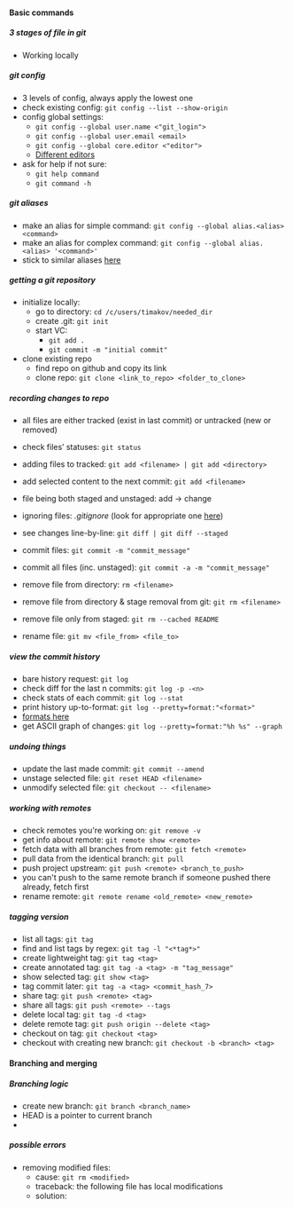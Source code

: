 #### Basic commands
##### 3 stages of file in git
- Working locally


##### git config
- 3 levels of config, always apply the lowest one
- check existing config: `git config --list --show-origin`
- config global settings: 
    - `git config --global user.name <"git_login">`
    - `git config --global user.email <email>`
    - `git config --global core.editor <"editor">` 
    - [Different editors](https://www.atlassian.com/git/tutorials/setting-up-a-repository/git-config)
- ask for help if not sure:
    - `git help command`
    - `git command -h`
##### git aliases
- make an alias for simple command: `git config --global alias.<alias> <command>`
- make an alias for complex command: `git config --global alias.<alias> '<command>'`
- stick to similar aliases [here]()
##### getting a git repository
- initialize locally: 
    - go to directory: `cd /c/users/timakov/needed_dir`
    - create .git: `git init`
    - start VC: 
        - `git add .`
        - `git commit -m "initial commit"`
- clone existing repo
    - find repo on github and copy its link
    - clone repo:  `git clone <link_to_repo> <folder_to_clone>`
##### recording changes to repo
- all files are either tracked (exist in last commit) or untracked (new or removed)

- check files’ statuses: `git status`
- adding files to tracked: `git add <filename> | git add <directory>`
- add selected content to the next commit: `git add <filename>`
- file being both staged and unstaged: add -> change
- ignoring files: _.gitignore_ (look for appropriate one [here](https://github.com/github/gitignore))
- see changes line-by-line: `git diff | git diff --staged`
- commit files: `git commit -m "commit_message"` 
- commit all files (inc. unstaged): `git commit -a -m "commit_message"`
- remove file from directory: `rm <filename>`
- remove file from directory & stage removal from git: `git rm <filename>`
- remove file only from staged: `git rm --cached README`
- rename file: `git mv <file_from> <file_to>`
##### view the commit history
- bare history request: `git log`
- check diff for the last n commits: `git log -p -<n>`
- check stats of each commit: `git log --stat`
- print history up-to-format: `git log --pretty=format:"<format>"` 
- [formats here](https://git-scm.com/book/en/v2/Git-Basics-Viewing-the-Commit-History)
- get ASCII graph of changes: `git log --pretty=format:"%h %s" --graph`
##### undoing things
- update the last made commit: `git commit --amend`
- unstage selected file: `git reset HEAD <filename>`
- unmodify selected file: `git checkout -- <filename>`
##### working with remotes
- check remotes you're working on: `git remove -v`
- get info about remote: `git remote show <remote>`
- fetch data with all branches from remote: `git fetch <remote>`
- pull data from the identical branch: `git pull`
- push project upstream: `git push <remote> <branch_to_push>`
- you can't push to the same remote branch if someone pushed there already, fetch first
- rename remote: `git remote rename <old_remote> <new_remote>`
##### tagging version
- list all tags: `git tag`
- find and list tags by regex: `git tag -l "<*tag*>"`
- create lightweight tag: `git tag <tag>`
- create annotated tag: `git tag -a <tag> -m "tag_message"`
- show selected tag: `git show <tag>`
- tag commit later: `git tag -a <tag> <commit_hash_7>`
- share tag: `git push <remote> <tag>`
- share all tags: `git push <remote> --tags`
- delete local tag: `git tag -d <tag>`
- delete remote tag: `git push origin --delete <tag>`
- checkout on tag: `git checkout <tag>`
- checkout with creating new branch: `git checkout -b <branch> <tag>`
#### Branching and merging
##### Branching logic
- create new branch: `git branch <branch_name>`
- HEAD is a pointer to current branch
- 

##### possible errors
- removing modified files: 
    - cause: `git rm <modified>`
    - traceback: the following file has local modifications
    - solution: 